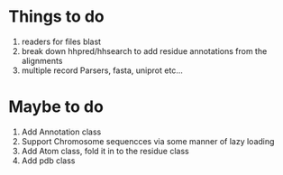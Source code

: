 # Things to do

1. readers for files blast
2. break down hhpred/hhsearch to add residue annotations from
   the alignments
3. multiple record Parsers, fasta, uniprot etc...

# Maybe to do
1. Add Annotation class
2. Support Chromosome sequencces via some manner of lazy loading
3. Add Atom class, fold it in to the residue class
4. Add pdb class

